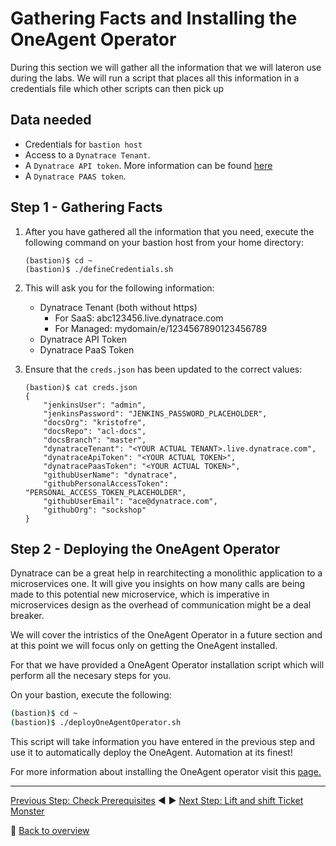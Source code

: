 # Gathering Facts and Installing the OneAgent Operator

During this section we will gather all the information that we will lateron use during the labs. We will run a script that places all this information in a credentials file which other scripts can then pick up

## Data needed
* Credentials for `bastion host`
* Access to a `Dynatrace Tenant`.
* A `Dynatrace API token`. More information can be found [here](dynatrace_api_token.md)
* A `Dynatrace PAAS token`.


## Step 1 - Gathering Facts

1. After you have gathered all the information that you need, execute the following command on your bastion host from your home directory:
    ```
    (bastion)$ cd ~
    (bastion)$ ./defineCredentials.sh
    ```
1. This will ask you for the following information:
    * Dynatrace Tenant (both without https)
        - For SaaS: abc123456.live.dynatrace.com
        - For Managed: mydomain/e/1234567890123456789
    * Dynatrace API Token
    * Dynatrace PaaS Token

1. Ensure that the `creds.json` has been updated to the correct values:
   
   ```
   (bastion)$ cat creds.json
   {
       "jenkinsUser": "admin",
       "jenkinsPassword": "JENKINS_PASSWORD_PLACEHOLDER",
       "docsOrg": "kristofre",
       "docsRepo": "acl-docs",
       "docsBranch": "master",
       "dynatraceTenant": "<YOUR ACTUAL TENANT>.live.dynatrace.com",
       "dynatraceApiToken": "<YOUR ACTUAL TOKEN>",
       "dynatracePaasToken": "<YOUR ACTUAL TOKEN>",
       "githubUserName": "dynatrace",
       "githubPersonalAccessToken": "PERSONAL_ACCESS_TOKEN_PLACEHOLDER",
       "githubUserEmail": "ace@dynatrace.com",
       "githubOrg": "sockshop"
   } 
   ```

## Step 2 - Deploying the OneAgent Operator

Dynatrace can be a great help in rearchitecting a monolithic application to a microservices one. It will give you insights on how many calls are being made to this potential new microservice, which is imperative in microservices design as the overhead of communication might be a deal breaker.

We will cover the intristics of the OneAgent Operator in a future section and at this point we will focus only on getting the OneAgent installed.

For that we have provided a OneAgent Operator installation script which will perform all the necesary steps for you.

On your bastion, execute the following:

```bash
(bastion)$ cd ~
(bastion)$ ./deployOneAgentOperator.sh
```

This script will take information you have entered in the previous step and use it to automatically deploy the OneAgent. Automation at its finest!

For more information about installing the OneAgent operator visit this [page.](https://www.dynatrace.com/support/help/technology-support/cloud-platforms/kubernetes/installation-and-operation/full-stack/deploy-oneagent-on-kubernetes/)

---

[Previous Step: Check Prerequisites](../0_Check_Prerequisites) :arrow_backward: :arrow_forward: [Next Step: Lift and shift Ticket Monster](../2_Lift-and-Shift_TicketMonster)

:arrow_up_small: [Back to overview](../)
